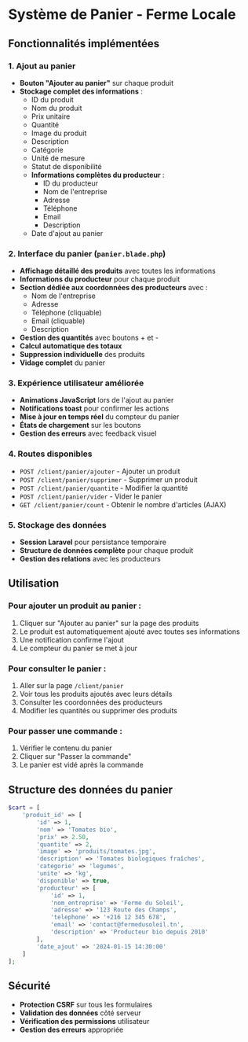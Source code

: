 # Système de Panier - Ferme Locale

## Fonctionnalités implémentées

### 1. Ajout au panier
- **Bouton "Ajouter au panier"** sur chaque produit
- **Stockage complet des informations** :
  - ID du produit
  - Nom du produit
  - Prix unitaire
  - Quantité
  - Image du produit
  - Description
  - Catégorie
  - Unité de mesure
  - Statut de disponibilité
  - **Informations complètes du producteur** :
    - ID du producteur
    - Nom de l'entreprise
    - Adresse
    - Téléphone
    - Email
    - Description
  - Date d'ajout au panier

### 2. Interface du panier (`panier.blade.php`)
- **Affichage détaillé des produits** avec toutes les informations
- **Informations du producteur** pour chaque produit
- **Section dédiée aux coordonnées des producteurs** avec :
  - Nom de l'entreprise
  - Adresse
  - Téléphone (cliquable)
  - Email (cliquable)
  - Description
- **Gestion des quantités** avec boutons + et -
- **Calcul automatique des totaux**
- **Suppression individuelle** des produits
- **Vidage complet** du panier

### 3. Expérience utilisateur améliorée
- **Animations JavaScript** lors de l'ajout au panier
- **Notifications toast** pour confirmer les actions
- **Mise à jour en temps réel** du compteur du panier
- **États de chargement** sur les boutons
- **Gestion des erreurs** avec feedback visuel

### 4. Routes disponibles
- `POST /client/panier/ajouter` - Ajouter un produit
- `POST /client/panier/supprimer` - Supprimer un produit
- `POST /client/panier/quantite` - Modifier la quantité
- `POST /client/panier/vider` - Vider le panier
- `GET /client/panier/count` - Obtenir le nombre d'articles (AJAX)

### 5. Stockage des données
- **Session Laravel** pour persistance temporaire
- **Structure de données complète** pour chaque produit
- **Gestion des relations** avec les producteurs

## Utilisation

### Pour ajouter un produit au panier :
1. Cliquer sur "Ajouter au panier" sur la page des produits
2. Le produit est automatiquement ajouté avec toutes ses informations
3. Une notification confirme l'ajout
4. Le compteur du panier se met à jour

### Pour consulter le panier :
1. Aller sur la page `/client/panier`
2. Voir tous les produits ajoutés avec leurs détails
3. Consulter les coordonnées des producteurs
4. Modifier les quantités ou supprimer des produits

### Pour passer une commande :
1. Vérifier le contenu du panier
2. Cliquer sur "Passer la commande"
3. Le panier est vidé après la commande

## Structure des données du panier

```php
$cart = [
    'produit_id' => [
        'id' => 1,
        'nom' => 'Tomates bio',
        'prix' => 2.50,
        'quantite' => 2,
        'image' => 'produits/tomates.jpg',
        'description' => 'Tomates biologiques fraîches',
        'categorie' => 'legumes',
        'unite' => 'kg',
        'disponible' => true,
        'producteur' => [
            'id' => 1,
            'nom_entreprise' => 'Ferme du Soleil',
            'adresse' => '123 Route des Champs',
            'telephone' => '+216 12 345 678',
            'email' => 'contact@fermedusoleil.tn',
            'description' => 'Producteur bio depuis 2010'
        ],
        'date_ajout' => '2024-01-15 14:30:00'
    ]
];
```

## Sécurité
- **Protection CSRF** sur tous les formulaires
- **Validation des données** côté serveur
- **Vérification des permissions** utilisateur
- **Gestion des erreurs** appropriée 